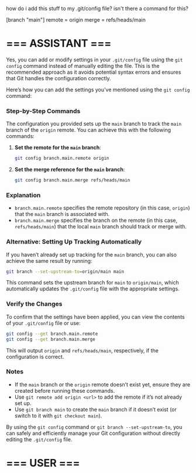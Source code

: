 how do i add this stuff to my .git/config file? isn't there a command for this?

[branch "main"]
  remote = origin
  merge = refs/heads/main

# === ASSISTANT ===

Yes, you can add or modify settings in your `.git/config` file using the `git config` command instead of manually editing the file. This is the recommended approach as it avoids potential syntax errors and ensures that Git handles the configuration correctly.

Here’s how you can add the settings you’ve mentioned using the `git config` command:

### Step-by-Step Commands
The configuration you provided sets up the `main` branch to track the `main` branch of the `origin` remote. You can achieve this with the following commands:

1. **Set the remote for the `main` branch**:
   ```bash
   git config branch.main.remote origin
   ```

2. **Set the merge reference for the `main` branch**:
   ```bash
   git config branch.main.merge refs/heads/main
   ```

### Explanation
- `branch.main.remote` specifies the remote repository (in this case, `origin`) that the `main` branch is associated with.
- `branch.main.merge` specifies the branch on the remote (in this case, `refs/heads/main`) that the local `main` branch should track or merge with.

### Alternative: Setting Up Tracking Automatically
If you haven’t already set up tracking for the `main` branch, you can also achieve the same result by running:
```bash
git branch --set-upstream-to=origin/main main
```
This command sets the upstream branch for `main` to `origin/main`, which automatically updates the `.git/config` file with the appropriate settings.

### Verify the Changes
To confirm that the settings have been applied, you can view the contents of your `.git/config` file or use:
```bash
git config --get branch.main.remote
git config --get branch.main.merge
```
This will output `origin` and `refs/heads/main`, respectively, if the configuration is correct.

### Notes
- If the `main` branch or the `origin` remote doesn’t exist yet, ensure they are created before running these commands.
- Use `git remote add origin <url>` to add the remote if it’s not already set up.
- Use `git branch main` to create the `main` branch if it doesn’t exist (or switch to it with `git checkout main`).

By using the `git config` command or `git branch --set-upstream-to`, you can safely and efficiently manage your Git configuration without directly editing the `.git/config` file.

# === USER ===


